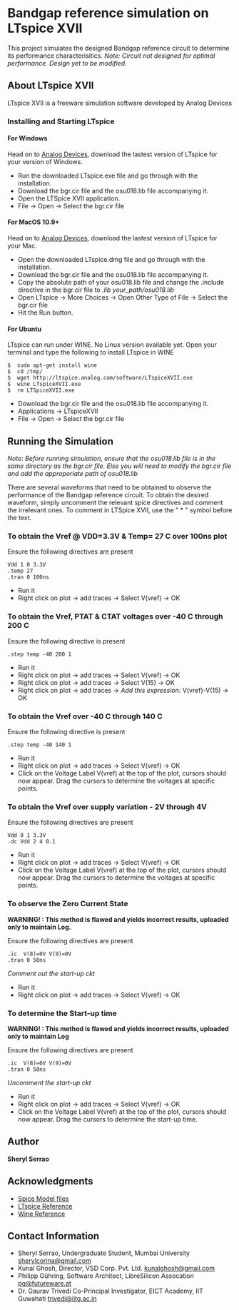 # Bandgap reference simulation on LTspice XVII
This project simulates the designed Bandgap reference circuit to determine its performance characterisitics. 
*Note: Circuit not designed for optimal performance. Design yet to be modified.*

## About LTspice XVII
LTspice XVII is a freeware simulation software developed by Analog Devices

### Installing and Starting LTspice

#### For Windows

Head on to [Analog Devices](https://www.analog.com/en/design-center/design-tools-and-calculators/ltspice-simulator.html), download the lastest version of LTspice for your version of Windows.
 - Run the downloaded LTspice.exe file and go through with the installation.
 - Download the bgr.cir file and the osu018.lib file accompanying it.
 - Open the LTSpice XVII application.
 - File -> Open -> Select the bgr.cir file

#### For MacOS 10.9+

Head on to [Analog Devices](https://www.analog.com/en/design-center/design-tools-and-calculators/ltspice-simulator.html), download the lastest version of LTspice for your Mac.
- Open the downloaded LTspice.dmg file and go through with the installation.
- Download the bgr.cir file and the osu018.lib file accompanying it.
- Copy the absolute path of your osu018.lib file and change the .include directive in the bgr.cir file to *.lib your_path/osu018.lib*
- Open LTspice -> More Choices -> Open Other Type of File -> Select the bgr.cir file
- Hit the Run button.


#### For Ubuntu

LTspice can run under WINE. No Linux version available yet.
Open your terminal and type the following to install LTspice in WINE
```
$  sudo apt-get install wine
$  cd /tmp/
$  wget http://ltspice.analog.com/software/LTspiceXVII.exe
$  wine LTspiceXVII.exe
$  rm LTSpiceXVII.exe
```
- Download the bgr.cir file and the osu018.lib file accompanying it.
- Applications -> LTspiceXVII
- File -> Open -> Select the bgr.cir file

## Running the Simulation

*Note: Before running simulation, ensure that the osu018.lib file is in the same directory as the bgr.cir file. Else you will need to modify the bgr.cir file and add the approporiate path of osu018.lib*

There are several waveforms that need to be obtained to observe the performance of the Bandgap reference circuit.
To obtain the desired waveform, simply uncomment the relevant spice directives and comment the irrelevant ones.
To comment in LTSpice XVII, use the " * " symbol before the text.

### To obtain the Vref @  VDD=3.3V & Temp= 27 C over 100ns plot

Ensure the following directives are present

```
Vdd 1 0 3.3V
.temp 27
.tran 0 100ns
```
- Run it
- Right click on plot -> add traces -> Select V(vref) -> OK

### To obtain the Vref, PTAT & CTAT voltages over -40 C through 200 C

Ensure the following directive is present

```
.step temp -40 200 1
```
- Run it
- Right click on plot -> add traces -> Select V(vref) -> OK
- Right click on plot -> add traces -> Select V(15) -> OK
- Right click on plot -> add traces -> *Add this expression:* V(vref)-V(15) -> OK

### To obtain the Vref over -40 C through 140 C

Ensure the following directive is present

```
.step temp -40 140 1
```
- Run it
- Right click on plot -> add traces -> Select V(vref) -> OK
- Click on the Voltage Label V(vref) at the top of the plot, cursors should now appear. Drag the cursors to determine the voltages at specific points.

### To obtain the Vref over supply variation - 2V through 4V

Ensure the following directives are present

```
Vdd 0 1 3.3V
.dc Vdd 2 4 0.1
```
- Run it
- Right click on plot -> add traces -> Select V(vref) -> OK
- Click on the Voltage Label V(vref) at the top of the plot, cursors should now appear. Drag the cursors to determine the voltages at specific points.

### To observe the Zero Current State

**WARNING! : This method is flawed and yields incorrect results, uploaded only to maintain Log.**

Ensure the following directives are present

```
.ic  V(8)=0V V(9)=0V
.tran 0 50ns
```
*Comment out the start-up ckt*

- Run it
- Right click on plot -> add traces -> Select V(vref) -> OK

### To determine the Start-up time

**WARNING! : This method is flawed and yields incorrect results, uploaded only to maintain Log**

Ensure the following directives are present

```
.ic  V(8)=0V V(9)=0V
.tran 0 50ns
```
*Uncomment the start-up ckt*

- Run it
- Right click on plot -> add traces -> Select V(vref) -> OK
- Click on the Voltage Label V(vref) at the top of the plot, cursors should now appear. Drag the cursors to determine the start-up time.

## Author

**Sheryl Serrao** 


## Acknowledgments

- [Spice Model files](https://github.com/kunalg123/flipflop_design)
- [LTspice Reference](https://www.analog.com/en/design-center/design-tools-and-calculators/ltspice-simulator.html)
- [Wine Reference](https://help.ubuntu.com/community/Wine)

## Contact Information

- Sheryl Serrao, Undergraduate Student, Mumbai University sherylcorina@gmail.com
- Kunal Ghosh, Director, VSD Corp. Pvt. Ltd. kunalghosh@gmail.com
- Philipp Gühring, Software Architect, LibreSilicon Assocation pg@futureware.at
- Dr. Gaurav Trivedi Co-Principal Investigator, EICT Academy, IIT Guwahati trivedi@iitg.ac.in

